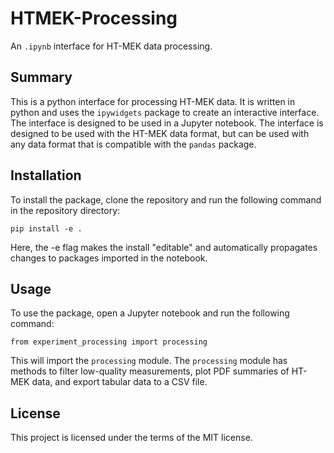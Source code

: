 # HTMEK-Processing
An `.ipynb` interface for HT-MEK data processing.

Summary
-------
This is a python interface for processing HT-MEK data. It is written in python and uses the `ipywidgets` package to create an interactive interface. The interface is designed to be used in a Jupyter notebook. The interface is designed to be used with the HT-MEK data format, but can be used with any data format that is compatible with the `pandas` package.

Installation
------------
To install the package, clone the repository and run the following command in the repository directory:

    pip install -e .
    
Here, the -e flag makes the install "editable" and automatically propagates changes to packages imported in the notebook.

Usage
-----
To use the package, open a Jupyter notebook and run the following command:

    from experiment_processing import processing

This will import the `processing` module. The `processing` module has methods to filter low-quality measurements, plot PDF summaries of HT-MEK data, and export tabular data to a CSV file.


License
-----
This project is licensed under the terms of the MIT license.
